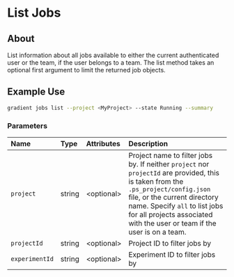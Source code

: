 # List Jobs

## About

List information about all jobs available to either the current authenticated user or the team, if the user belongs to a team. The list method takes an optional first argument to limit the returned job objects.

## Example Use

```bash
gradient jobs list --project <MyProject> --state Running --summary
```

### Parameters

| Name | Type | Attributes | Description |
| :--- | :--- | :--- | :--- |
| `project` | string | &lt;optional&gt; | Project name to filter jobs by. If neither `project` nor `projectId` are provided, this is taken from the `.ps_project/config.json` file, or the current directory name. Specify `all` to list jobs for all projects associated with the user or team if the user is on a team. |
| `projectId` | string | &lt;optional&gt; | Project ID to filter jobs by |
| `experimentId` | string | &lt;optional&gt; | Experiment ID to filter jobs by |

